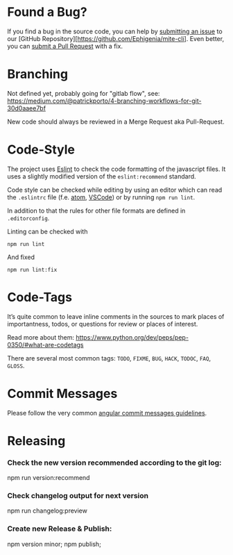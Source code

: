 Found a Bug?
===============================================================================
If you find a bug in the source code, you can help by
[submitting an issue](https://github.com/Ephigenia/mite-cli/issues) to our [GitHub Repository][https://github.com/Ephigenia/mite-cli]. Even better, you can [submit a Pull Request](https://github.com/Ephigenia/mite-cli/pulls) with a fix.


Branching
===============================================================================

Not defined yet, probably going for "gitlab flow", see: https://medium.com/@patrickporto/4-branching-workflows-for-git-30d0aaee7bf

New code should always be reviewed in a Merge Request aka Pull-Request.


Code-Style
===============================================================================
The project uses [Eslint](eslint.org) to check the code formatting of the javascript files. It uses a slightly modified version of the `eslint:recommend` standard.

Code style can be checked while editing by using an editor which can read the `.eslintrc` file (f.e. [atom](https://atom.io), [VSCode](https://code.visualstudio.com/)) or by running `npm run lint`.

In addition to that the rules for other file formats are defined in `.editorconfig`.

Linting can be checked with

    npm run lint

And fixed

    npm run lint:fix


Code-Tags
===============================================================================

It’s quite common to leave inline comments in the sources to mark places of importantness, todos, or questions for review or places of interest.

Read more about them: https://www.python.org/dev/peps/pep-0350/#what-are-codetags

There are several most common tags: `TODO`, `FIXME`, `BUG`, `HACK`, `TODOC`, `FAQ`, `GLOSS`.


Commit Messages
===============================================================================
Please follow the very common [angular commit messages guidelines](https://github.com/angular/angular/blob/master/CONTRIBUTING.md#-commit-message-guidelines).


Releasing
===============================================================================

### Check the new version recommended according to the git log:

  npm run version:recommend

### Check changelog output for next version

  npm run changelog:preview

### Create new Release & Publish:

  npm version minor;
  npm publish;
